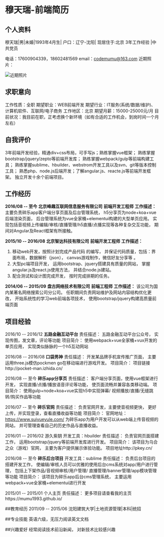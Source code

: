 # 穆天瑞-前端简历
## 个人资料

穆天瑞|男|未婚|1993年4月生| 户口：辽宁-沈阳| 现居住于:北京
3年工作经验 |中共党员

电话：17600904339，18602481569
email：codemumu@163.com
近期照片：

![近期照片](http://upload-images.jianshu.io/upload_images/2415206-f7bad00fc0ba6491.png?imageMogr2/auto-orient/strip%7CimageView2/2/w/1240)

## 求职意向
工作性质：全职
期望职业：WEB前端开发
期望行业：IT服务(系统/数据/维护)、计算机软件、互联网/电子商务
工作地区：北京
期望月薪：15000-25000元/月
目前状况：我目前在职，正考虑换个新环境（如有合适的工作机会，到岗时间一个月左右）

## 自我评价
3年前端开发经验，精通div+css布局，可手写js；熟练掌握vue框架；
熟练掌握bootstrap/jquery/zepto等前端开发库；
熟练掌握webpack/gulp等前端构建工具；
熟练掌握sublime、hbuilder、webstrom开发工具以及svn、git等版本控制工具；
熟悉php、node.js后端开发；了解angular.js、reacte.js等前端开发框架。
独立开发十余个前端项目。

## 工作经历
**2016/08 -- 至今**
**北京峰趣互联网信息服务有限公司**
**前端开发工程师**
**工作描述：**
主要负责碎乐app客户端分享页面及后台管理系统，
h5分享页为node+koa+vue后端渲染页面，
后台管理系统为vue全家桶+elementui构建的大型单页应用。
实现包括音视频上传编辑/审核/直播管理/h5直播/点播实现等各种复杂交互功能，
期间对Angular及React框架有所接触。

**2015/10 -- 2016/08**
**北京智达科技有限公司**
**前端开发工程师**
**工作描述：**
1. 移动web开发，按照计划完成产品代码 的编写，
并保证代码质量，包括：界面布局，数据解析（json），
canvas游戏制作，微信好友分享等 。
2. 大型pc端项目开发，
运用bootstrap、jquery搭建具有质量的网站，
掌握angular.js及react.js使用方法，
并结合node.js建站。
3. 配合测试和设计图完成开发，
按时完成排期的任务。

**2014/06 -- 2015/09**
**盘古网络技术有限公司**
**前端工程师**
**工作描述：**
该公司为国内某著名网络搜索公司分公司。
任职期间负责网站维护及网站内容结构优化更改，
开始系统性的学习web前端各项技术，
使用bootstrap/jquery构建高质量前端页面

## 项目经验

2016/10 -- 2016/12
**五路金融互动平台**
责任描述：
五路金融互动平台公众号，
实现传图，发文章，评论等功能
项目简介：
使用webpack+vue全家桶+vux开发的单页应用，
实现类似脉脉的一个h5互动网站

2016/08 -- 2016/08
**口袋男神**
责任描述：
开发某品牌手机宣传推广页面，
主要运用three.js模仿pockmen go在移动端进行游戏开发。
项目简介：
项目链接http://pocket-man.izhida.cn/

2016/08 -- 至今
**碎乐app分享页**
责任描述：
客户端分享页面，使用vue框架进行开发，
实现直播/点播/播放语音评论等功能，
使页面流畅并兼容各类移动端。
项目简介：
使用gulp+node+koa+vue实现h5中实现弹幕/
视频播放/直播/无缝跳转/购买作品等功能

2016/07 -- 至今
**碎乐官网**
责任描述：
负责官网开发，主要使音视频更快，
更好上传，并实现登录，查看直播收益等功能
项目简介：
官网地址：https://www.suiyueyule.com/
为碎乐app为用户开发可以从web端上传音视频的网站，
并可管理查看自己的历史作品与直播收益。

2016/01 -- 2016/02
游久紫钥
开发工具：hbuilder
责任描述：
负责官网页面搭建工作，
运用bootstrap/jquery等前端开发库进行开发。
项目简介：
该项目为乌合之众（游戏）官网，
主要为客户提供展示体验功能。
项目地址http://pkey.cn/

2016/08 -- 至今
**碎乐后台项目**
开发工具：sublime
责任描述：
负责后台项目的搭建开发工作，
使编辑/审核人员可以优雅的使用后台cms系统对app/用户进行管理，
包括上下架作品/音视频审核/用户管理/
直播管理/banner管理/app模块管理等功能
项目简介：
该项目为碎乐app后台cms管理系统，
主要运用webpack+vue全家桶+elementui进行开发

2015/01 -- 2015/01
个人主页
责任描述：
更多项目请查看我的主页https://mumu1993.github.io/

##教育经历
2011/09 -- 2015/06
沈阳建筑大学|土地资源管理|本科|统招

##专业技能
英语六级，无压力阅读英文文档

##兴趣爱好
经常阅读技术前沿新闻，
对新技术比较感兴趣




